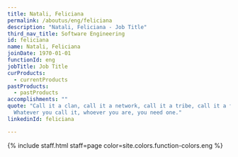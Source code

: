 ```yaml
---
title: Natali, Feliciana
permalink: /aboutus/eng/feliciana
description: "Natali, Feliciana - Job Title"
third_nav_title: Software Engineering
id: feliciana
name: Natali, Feliciana
joinDate: 1970-01-01
functionId: eng
jobTitle: Job Title
curProducts:
  - currentProducts
pastProducts:
  - pastProducts
accomplishments: ""
quote: "Call it a clan, call it a network, call it a tribe, call it a family:
  Whatever you call it, whoever you are, you need one."
linkedinId: feliciana

---
```


{% include staff.html staff=page color=site.colors.function-colors.eng %}
